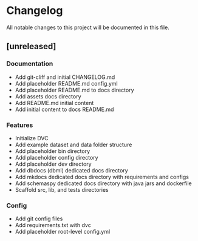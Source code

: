# Changelog

All notable changes to this project will be documented in this file.

## [unreleased]

### Documentation

- Add git-cliff and initial CHANGELOG.md
- Add placeholder README.md config.yml
- Add placeholder README.md to docs directory
- Add assets docs directory
- Add README.md initial content
- Add initial content to docs README.md

### Features

- Initialize DVC
- Add example dataset and data folder structure
- Add placeholder bin directory
- Add placeholder config directory
- Add placeholder dev directory
- Add dbdocs (dbml) dedicated docs directory
- Add mkdocs dedicated docs directory with requirements and configs
- Add schemaspy dedicated docs directory with java jars and dockerfile
- Scaffold src, lib, and tests directories

### Config

- Add git config files
- Add requirements.txt with dvc
- Add placeholder root-level config.yml

<!-- generated by git-cliff -->
